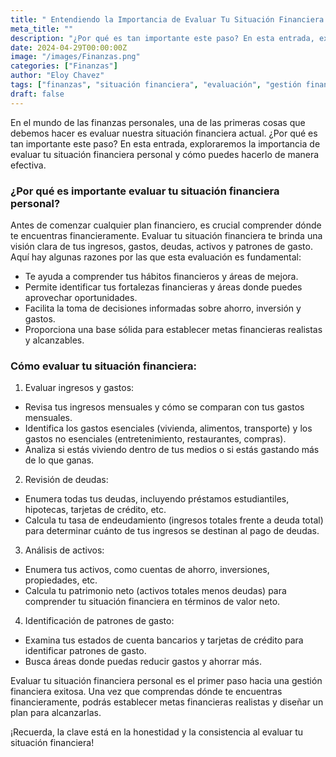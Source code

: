 ```yaml
---
title: " Entendiendo la Importancia de Evaluar Tu Situación Financiera Personal"
meta_title: ""
description: "¿Por qué es tan importante este paso? En esta entrada, exploraremos la importancia de evaluar tu situación financiera personal y cómo puedes hacerlo de manera efectiva."
date: 2024-04-29T00:00:00Z
image: "/images/Finanzas.png"
categories: ["Finanzas"]
author: "Eloy Chavez"
tags: ["finanzas", "situación financiera", "evaluación", "gestión financiera"]
draft: false
---
```


En el mundo de las finanzas personales, una de las primeras cosas que debemos hacer es evaluar nuestra situación financiera actual. ¿Por qué es tan importante este paso? En esta entrada, exploraremos la importancia de evaluar tu situación financiera personal y cómo puedes hacerlo de manera efectiva.

### ¿Por qué es importante evaluar tu situación financiera personal?
Antes de comenzar cualquier plan financiero, es crucial comprender dónde te encuentras financieramente. Evaluar tu situación financiera te brinda una visión clara de tus ingresos, gastos, deudas, activos y patrones de gasto. Aquí hay algunas razones por las que esta evaluación es fundamental:

- Te ayuda a comprender tus hábitos financieros y áreas de mejora.
- Permite identificar tus fortalezas financieras y áreas donde puedes aprovechar oportunidades.
- Facilita la toma de decisiones informadas sobre ahorro, inversión y gastos.
- Proporciona una base sólida para establecer metas financieras realistas y alcanzables.

### Cómo evaluar tu situación financiera:

1. Evaluar ingresos y gastos:
- Revisa tus ingresos mensuales y cómo se comparan con tus gastos mensuales.
- Identifica los gastos esenciales (vivienda, alimentos, transporte) y los gastos no esenciales (entretenimiento, restaurantes, compras).
- Analiza si estás viviendo dentro de tus medios o si estás gastando más de lo que ganas.
2. Revisión de deudas:
- Enumera todas tus deudas, incluyendo préstamos estudiantiles, hipotecas, tarjetas de crédito, etc.
- Calcula tu tasa de endeudamiento (ingresos totales frente a deuda total) para determinar cuánto de tus ingresos se destinan al pago de deudas.
3. Análisis de activos:
- Enumera tus activos, como cuentas de ahorro, inversiones, propiedades, etc.
- Calcula tu patrimonio neto (activos totales menos deudas) para comprender tu situación financiera en términos de valor neto.
4. Identificación de patrones de gasto:
- Examina tus estados de cuenta bancarios y tarjetas de crédito para identificar patrones de gasto.
- Busca áreas donde puedas reducir gastos y ahorrar más.

Evaluar tu situación financiera personal es el primer paso hacia una gestión financiera exitosa. Una vez que comprendas dónde te encuentras financieramente, podrás establecer metas financieras realistas y diseñar un plan para alcanzarlas.

¡Recuerda, la clave está en la honestidad y la consistencia al evaluar tu situación financiera!